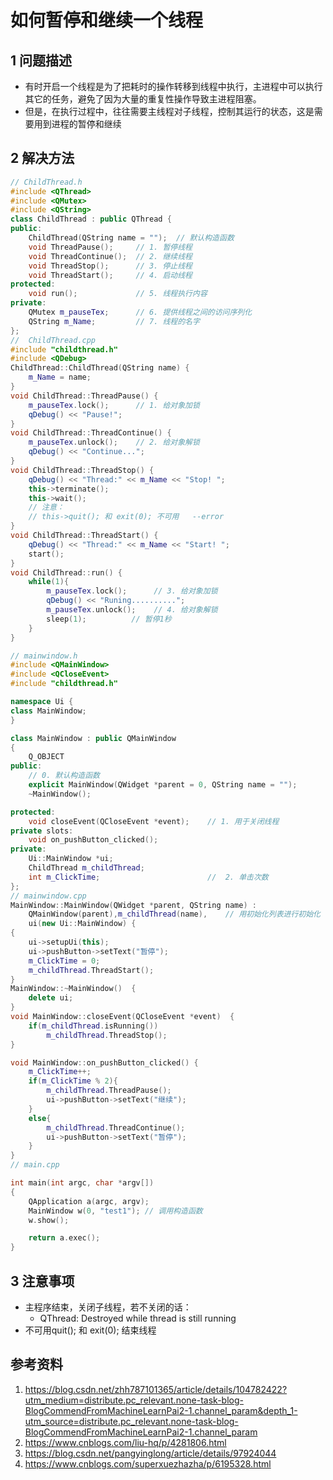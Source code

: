 # 如何暂停和继续一个线程    

## 1 问题描述   
- 有时开启一个线程是为了把耗时的操作转移到线程中执行，主进程中可以执行其它的任务，避免了因为大量的重复性操作导致主进程阻塞。   
- 但是，在执行过程中，往往需要主线程对子线程，控制其运行的状态，这是需要用到进程的暂停和继续    

## 2 解决方法   
```C++
// ChildThread.h
#include <QThread>
#include <QMutex>
#include <QString>
class ChildThread : public QThread {
public:
    ChildThread(QString name = "");  // 默认构造函数
    void ThreadPause();     // 1. 暂停线程
    void ThreadContinue();  // 2. 继续线程
    void ThreadStop();      // 3. 停止线程
    void ThreadStart();     // 4. 启动线程
protected:
    void run();             // 5. 线程执行内容
private:
    QMutex m_pauseTex;      // 6. 提供线程之间的访问序列化
    QString m_Name;         // 7. 线程的名字
};
//  ChildThread.cpp
#include "childthread.h"
#include <QDebug>
ChildThread::ChildThread(QString name) {
    m_Name = name;  
}
void ChildThread::ThreadPause() {
    m_pauseTex.lock();      // 1. 给对象加锁
    qDebug() << "Pause!";
}
void ChildThread::ThreadContinue() {
    m_pauseTex.unlock();    // 2. 给对象解锁
    qDebug() << "Continue...";
}
void ChildThread::ThreadStop() {
    qDebug() << "Thread:" << m_Name << "Stop! ";
    this->terminate();
    this->wait();
    // 注意：
    // this->quit(); 和 exit(0); 不可用   --error
}
void ChildThread::ThreadStart() {
    qDebug() << "Thread:" << m_Name << "Start! ";
    start();
}
void ChildThread::run() {
    while(1){
        m_pauseTex.lock();      // 3. 给对象加锁
        qDebug() << "Runing..........";
        m_pauseTex.unlock();    // 4. 给对象解锁
        sleep(1);          // 暂停1秒
    }
}

// mainwindow.h
#include <QMainWindow>
#include <QCloseEvent>
#include "childthread.h"

namespace Ui {
class MainWindow;
}

class MainWindow : public QMainWindow
{
    Q_OBJECT
public:
    // 0. 默认构造函数
    explicit MainWindow(QWidget *parent = 0, QString name = "");
    ~MainWindow();

protected:
    void closeEvent(QCloseEvent *event);    // 1. 用于关闭线程
private slots:
    void on_pushButton_clicked();
private:
    Ui::MainWindow *ui;
    ChildThread m_childThread;
    int m_ClickTime;                        //  2. 单击次数
};
// mainwindow.cpp
MainWindow::MainWindow(QWidget *parent, QString name) :
    QMainWindow(parent),m_childThread(name),    // 用初始化列表进行初始化
    ui(new Ui::MainWindow) {
{
    ui->setupUi(this);
    ui->pushButton->setText("暂停");
    m_ClickTime = 0;
    m_childThread.ThreadStart();
}
MainWindow::~MainWindow()  {
    delete ui;
}
void MainWindow::closeEvent(QCloseEvent *event)  {
    if(m_childThread.isRunning())
        m_childThread.ThreadStop();
}

void MainWindow::on_pushButton_clicked() {
    m_ClickTime++;
    if(m_ClickTime % 2){
        m_childThread.ThreadPause();
        ui->pushButton->setText("继续");
    }
    else{
        m_childThread.ThreadContinue();
        ui->pushButton->setText("暂停");
    }
}
// main.cpp

int main(int argc, char *argv[])
{
    QApplication a(argc, argv);
    MainWindow w(0, "test1"); // 调用构造函数
    w.show();

    return a.exec();
}

```



##   3 注意事项     
- 主程序结束，关闭子线程，若不关闭的话：    
	- QThread: Destroyed while thread is still running   
- 不可用quit(); 和 exit(0); 结束线程    


## 参考资料   
1. https://blog.csdn.net/zhh787101365/article/details/104782422?utm_medium=distribute.pc_relevant.none-task-blog-BlogCommendFromMachineLearnPai2-1.channel_param&depth_1-utm_source=distribute.pc_relevant.none-task-blog-BlogCommendFromMachineLearnPai2-1.channel_param   
2. https://www.cnblogs.com/liu-hq/p/4281806.html    
3. https://blog.csdn.net/pangyinglong/article/details/97924044    
4. https://www.cnblogs.com/superxuezhazha/p/6195328.html   
